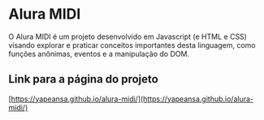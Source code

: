 # Alura MIDI

O Alura MIDI é um projeto desenvolvido em Javascript (e HTML e CSS) visando explorar e praticar conceitos importantes desta linguagem, como funções anônimas, eventos e a manipulação do DOM.

## Link para a página do projeto

[https://yapeansa.github.io/alura-midi/](https://yapeansa.github.io/alura-midi/)
